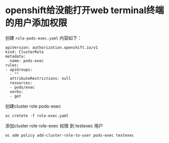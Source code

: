# openshift给没能打开web terminal终端的用户添加权限 

创建 `role-pods-exec.yaml` 内容如下：

```
apiVersion: authorization.openshift.io/v1
kind: ClusterRole
metadata:
  name: pods-exec
rules:
- apiGroups:
  - ""
  attributeRestrictions: null
  resources:
  - pods/exec
  verbs:
  - get
```

创建cluster role pods-exec 

```
oc cretete -f role-exec.yaml
```

添加cluster role role-exec 权限 到 testexec 用户

```
oc adm policy add-cluster-role-to-user pods-exec testexec
```
